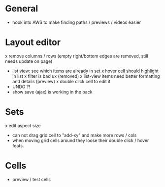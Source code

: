 
General
=================

- hook into AWS to make finding paths / previews / videos easier


Layout editor
==================

x remove columns / rows
  (empty right/bottom edges are removed, still needs update on page)
- list view: see which items are already in set
x hover cell should highlight in list
x filter is bad ux
  (removed)
x list-view items need better formatting and details (preview)
x double click cell to edit it
- UNDO ?!
- show save (ajax) is working in the back


Sets
==================

x edit aspect size
- can not drag grid cell to "add-xy" and make more rows / cols
- when moving grid cells around they loose their double click / hover feats.


Cells
==================
- preview / test cells
